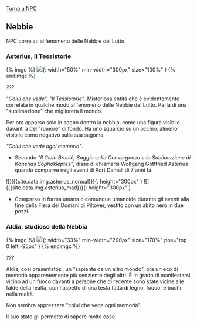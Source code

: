 [Torna a NPC](../npc)

## Nebbie

NPC correlati al fenomeno delle Nebbie del Lutto.

### Asterius, Il Tessistorie <span id="colui-che-vede"></span>

{% imgc %}
![](https://i.imgur.com/DiX1dUq.jpg){: width="50%" min-width="300px" size="100%" }
{% endimgc %}

*???*

*"Colui che vede", "Il Tessistorie"*. Misteriosa entità che è evidentemente correlata in qualche modo al fenomeno delle Nebbie del Lutto. Parla di una "sublimazione" che migliorerà il mondo.

Per ora apparso solo in sogno dentro la nebbia, come una figura visibile davanti a del "rumore" di fondo. Ha uno squarcio su un occhio, almeno visibile come negativo sulla sua sagoma.

*"Colui che vede ogni memoria"*.

- Secondo _"Il Cielo Bruciò, Saggio sulla Convergenza e la Sublimazione di Kanenas Sophokleptes"_, disse di chiamarsi Wolfgang Gottfried Asterius quando comparve negli eventi di Port Damali di 7 anni fa.

<div style="margin: auto" markdown="1">
![]({{site.data.img.asterius_normal}}){: height="300px" } ![]({{site.data.img.asterius_mad}}){: height="300px" }
</div>

- Comparso in forma umana o comunque umanoide durante gli eventi alla fine della Fiera del Domani di Piltover, vestito con un abito nero in due pezzi.

### Aldia, studioso della Nebbia

{% imgc %}
![](https://i.imgur.com/DhQalMW.png){: width="33%" min-width="200px" size="170%" pos="top 0 left -95px" }
{% endimgc %}

*???*

Aldia, così presentatosi, un "sapiente da un altro mondo", ora un eco di memoria apparentemente più senziente degli altri. È in grado di manifestarsi vicino ad un fuoco davanti a persone che di recente sono state vicine alle falde della realtà, con l'aspetto di una testa fatta di legno, fuoco, e buchi nella realtà.

Non sembra apprezzare "colui che vede ogni memoria".

Il suo stato gli permette di sapere molte cose.